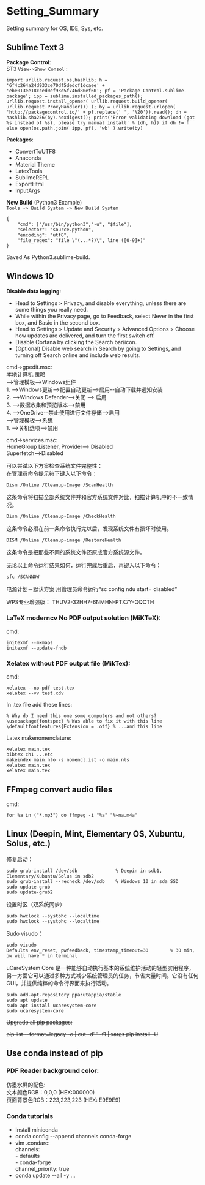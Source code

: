 # Setting_Summary
Setting summary for OS, IDE, Sys, etc.


## Sublime Text 3  
**Package Control**:     
ST3 `View->Show Consol` :       


	import urllib.request,os,hashlib; h = '6f4c264a24d933ce70df5dedcf1dcaee' + 'ebe013ee18cced0ef93d5f746d80ef60'; pf = 'Package Control.sublime-package'; ipp = sublime.installed_packages_path(); urllib.request.install_opener( urllib.request.build_opener( urllib.request.ProxyHandler()) ); by = urllib.request.urlopen( 'http://packagecontrol.io/' + pf.replace(' ', '%20')).read(); dh = hashlib.sha256(by).hexdigest(); print('Error validating download (got %s instead of %s), please try manual install' % (dh, h)) if dh != h else open(os.path.join( ipp, pf), 'wb' ).write(by)



**Packages**:		
- ConvertToUTF8
- Anaconda
- Material Theme
- LatexTools
- SublimeREPL
- ExportHtml
- InputArgs

**New Build** (Python3 Example)	        
`Tools -> Build System -> New Build System`

    {       
        "cmd": ["/usr/bin/python3","-u", "$file"], 
        "selector": "source.python", 
        "encoding": "utf8",
        "file_regex": "file \"(...*?)\", line ([0-9]+)"
    }
    
Saved As Python3.sublime-build.


## Windows 10

**Disable data logging**:		
- Head to Settings > Privacy, and disable everything, unless there are some things you really need.
- While within the Privacy page, go to Feedback, select Never in the first box, and Basic in the second box.
- Head to Settings > Update and Security > Advanced Options > Choose how updates are delivered, and turn the first switch off.
- Disable Cortana by clicking the Search bar/icon.
- (Optional) Disable web search in Search by going to Settings, and turning off Search online and include web results.

cmd->gpedit.msc:	        
本地计算机 策略        
-->管理模板-->Windows组件         
       1.  -->Windows更新-->配置自动更新-->启用--自动下载并通知安装        
       2.  -->Windows Defender-->关闭 --> 启用        
       3.  -->数据收集和预览版本-->禁用       
       4.  -->OneDrive--禁止使用进行文件存储-->启用            
-->管理模板-->系统        
       1. -->关机选项-->禁用      
       
       
cmd->services.msc:      
HomeGroup Listener, Provider--> Disabled       
Superfetch-->Disabled       

可以尝试以下方案检查系统文件完整性：		
在管理员命令提示符下键入以下命令：
 
	Dism /Online /Cleanup-Image /ScanHealth
 
这条命令将扫描全部系统文件并和官方系统文件对比，扫描计算机中的不一致情况。
 
	Dism /Online /Cleanup-Image /CheckHealth
 
这条命令必须在前一条命令执行完以后，发现系统文件有损坏时使用。
 
	DISM /Online /Cleanup-image /RestoreHealth
 
这条命令是把那些不同的系统文件还原成官方系统源文件。
 
无论以上命令运行结果如何，运行完成后重启，再键入以下命令：
 
	sfc /SCANNOW

电源计划－默认方案
用管理员命令运行“sc config ndu start= disabled”

WPS专业增强版：
THUV2-32HH7-6NMHN-PTX7Y-QQCTH

### LaTeX moderncv No PDF output solution (MiKTeX):

cmd:
    
    initexmf --mkmaps  
    initexmf --update-fndb  
     

### Xelatex without PDF output file (MikTex):
cmd:

	xelatex --no-pdf test.tex
	xelatex --vv test.xdv

In .tex file add these lines:

	% Why do I need this one some computers and not others?
	\usepackage{fontspec} % Was able to fix it with this line
	\defaultfontfeatures{Extension = .otf} % ...and this line

Latex makenomenclature:
	
	xelatex main.tex
	bibtex ch1 ...etc
	makeindex main.nlo -s nomencl.ist -o main.nls
	xelatex main.tex
	xelatex main.tex



## FFmpeg convert audio files
cmd:

	for %a in ("*.mp3") do ffmpeg -i "%a" "%~na.m4a" 



## Linux (Deepin, Mint, Elementary OS, Xubuntu, Solus, etc.)
修复启动：		

	sudo grub-install /dev/sdb				% Deepin in sdb1, Elementary/Xubuntu/Solus in sdb2
	sudo grub-install --recheck /dev/sdb	% Windows 10 in sda SSD	
	sudo update-grub		
	sudo update-grub2		


设置时区（双系统同步）

	sudo hwclock --systohc --localtime
	sudo hwclock --systohc --localtime


Sudo visudo：		

	sudo visudo
	Defaults env_reset, pwfeedback, timestamp_timeout=30		% 30 min, pw will have * in terminal
	

uCareSystem Core 是一种能够自动执行基本的系统维护活动的轻型实用程序，另一方面它可以通过多种方式减少系统管理员的任务，节省大量时间。它没有任何 GUI，并提供纯粹的命令行界面来执行活动。  

	sudo add-apt-repository ppa:utappia/stable
	sudo apt update
	sudo apt install ucaresystem-core
	sudo ucaresystem-core

~~Upgrade all pip packages:~~      

~~pip list --format=legacy -o | cut -d' ' -f1 | xargs pip install -U~~
	
    
**Use conda instead of pip**
---

### PDF Reader background color:    
仿墨水屏的配色:    
文本颜色RGB：0,0,0    (HEX:000000)    
页面背景色RGB：223,223,223 (HEX: E9E9E9)   


### Conda tutorials    
  - Install miniconda
  - conda config --append channels conda-forge    
  - vim .condarc:    
  		channels:    
			- defaults    
		  	- conda-forge    
		channel_priority: true
  - conda update --all -y
  ...
